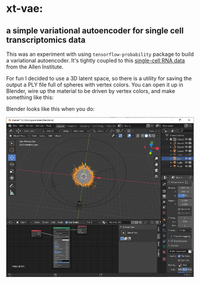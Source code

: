 # xt-vae: 
## a simple variational autoencoder for single cell transcriptomics data

This was an experiment with using `tensorflow-probability` package to build a variational autoencoder.  It's tightly coupled to this [single-cell RNA data](https://celltypes.brain-map.org/rnaseq/mouse_ctx-hip_10x) from the Allen Institute.  

For fun I decided to use a 3D latent space, so there is a utility for saving the output a PLY file full of spheres with vertex colors.  You can open it up in Blender, wire up the material to be driven by vertex colors, and make something like this:



Blender looks like this when you do:

<img src="https://github.com/dyf/xt-vae/blob/main/blender_screenshot.png?raw=true">
